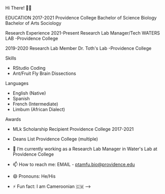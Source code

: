 Hi There! 🙌🏾

EDUCATION 
2017-2021
Providence College 
Bachelor of Science Biology
Bachelor of Arts Sociology

Research Experience
2021-Present
Research Lab Manager/Tech WATERS LAB
-Providence College 

2019-2020
Research Lab Member 
Dr. Toth's Lab
-Providence College

Skills
- RStudio Coding
- Ant/Fruit Fly Brain Dissections

Languages
- English (Native)
- Spanish
- French (Intermediate)
- Limbum (African Dialect)

Awards
- MLk Scholarship Recipient Providence College 2017-2021
- Deans List Providence College (multiple)


- 🔭 I’m currently working as a Research Lab Manager in Water's Lab at Providence College
- 📫 How to reach me: EMAIL - ptamfu.bio@providence.edu
- 😄 Pronouns: He/His
- ⚡ Fun fact: I am Cameroonian 🇨🇲
-->
